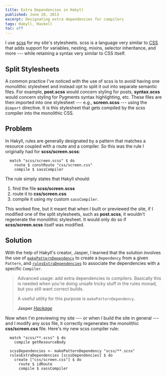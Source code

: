 ```yaml
---
title: Extra Dependencies in Hakyll
published: June 28, 2013
excerpt: Designating extra dependencies for compilers
tags: Hakyll, Haskell
toc: off
---
```


I use [scss](http://sass-lang.com/) for my site's stylesheets. scss is a language very similar to [CSS](https://en.wikipedia.org/wiki/Cascading_Style_Sheets) that adds support for variables, nesting, mixins, selector inheritance, and more --- while retaining a syntax very similar to CSS itself.

## Split Stylesheets

A common practice I've noticed with the use of scss is to avoid having one monolithic stylesheet and instead opt to split it out into separate semantic files. For example, **post.scss** would concern styling for posts, **syntax.scss** would concern styling for Pygments syntax highlighting, etc. These files are then imported into one stylesheet --- e.g., **screen.scss** --- using the `@import` directive. It is this stylesheet that gets compiled by the scss compiler into the monolithic CSS.

## Problem

In Hakyll, rules are generally designated by a pattern that matches a resource coupled with a route and a compiler. So this was the rule I originally had for **scss/screen.scss**:

~~~ {lang="haskell"}
  match "scss/screen.scss" $ do
    route $ constRoute "css/screen.css"
    compile $ sassCompiler
~~~

The rule simply states that Hakyll should:

1. find the file **scss/screen.scss**
2. route it to **css/screen.css**
3. compile it using my custom `sassCompiler`.

This worked fine, but it meant that when I built or previewed the site, if I modified one of the split stylesheets, such as **post.scss**, it wouldn't regenerate the monolithic stylesheet. It would only do so if **scss/screen.scss** itself was modified.

## Solution

With the help of Hakyll's creator, Jasper, I learned that the solution involves the use of [`makePatternDependency`](http://hackage.haskell.org/packages/archive/hakyll/latest/doc/html/Hakyll-Core-Metadata.html#v:makePatternDependency) to create a `Dependency` from a given `Pattern`, and [`rulesExtraDependencies`](http://hackage.haskell.org/packages/archive/hakyll/4.3.1.0/doc/html/Hakyll-Core-Rules.html#v:rulesExtraDependencies) to associate the dependencies with a specific `Compiler`.

> Advanced usage: add extra dependencies to compilers. Basically this is needed when you're doing unsafe tricky stuff in the rules monad, but you still want correct builds.
>
> A useful utility for this purpose is `makePatternDependency`.
>
> <footer><strong>Jasper</strong> <cite><a href="http://hackage.haskell.org/packages/archive/hakyll/4.3.1.0/doc/html/Hakyll-Core-Rules.html#v:rulesExtraDependencies">Hackage</a></cite></footer>

Now when I'm previewing my site --- or when I build the site in general --- and I modify any scss file, it correctly regenerates the monolithic **css/screen.css** file. Here's my new scss compiler rule:

~~~ {lang="haskell"}
  match "scss/**.scss" $ do
    compile getResourceBody

  scssDependencies <- makePatternDependency "scss/**.scss"
  rulesExtraDependencies [scssDependencies] $ do
    create ["css/screen.css"] $ do
      route $ idRoute
      compile $ sassCompiler
~~~

